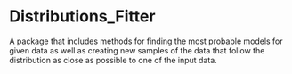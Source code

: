 # Distributions_Fitter
A package that includes methods for finding the most probable models for given data as well as creating new samples of the data that follow the distribution as close as possible to one of the input data.
